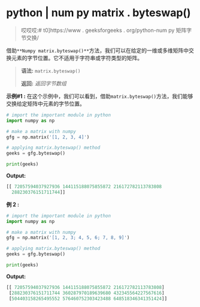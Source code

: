 # python | num py matrix . byteswap()

> 哎哎哎:# t0]https://www . geeksforgeeks . org/python-num py 矩阵字节交换/

借助`**Numpy matrix.byteswap()**`方法，我们可以在给定的一维或多维矩阵中交换元素的字节位置。它不适用于字符串或字符类型的矩阵。

> **语法:** `matrix.byteswap()`
> 
> **返回:** *返回字节数组*

**示例#1 :**
在这个示例中，我们可以看到，借助`matrix.byteswap()`方法，我们能够交换给定矩阵中元素的字节位置。

```py
# import the important module in python
import numpy as np

# make a matrix with numpy
gfg = np.matrix('[1, 2, 3, 4]')

# applying matrix.byteswap() method
geeks = gfg.byteswap()

print(geeks)
```

**Output:**

```py
[[ 72057594037927936 144115188075855872 216172782113783808
  288230376151711744]]

```

**例 2 :**

```py
# import the important module in python
import numpy as np

# make a matrix with numpy
gfg = np.matrix('[1, 2, 3; 4, 5, 6; 7, 8, 9]')

# applying matrix.byteswap() method
geeks = gfg.byteswap()

print(geeks)
```

**Output:**

```py
[[ 72057594037927936 144115188075855872 216172782113783808]
 [288230376151711744 360287970189639680 432345564227567616]
 [504403158265495552 576460752303423488 648518346341351424]]

```